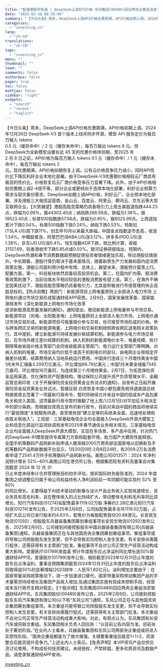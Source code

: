 ```yaml
---
title: "智通港股早知道 | DeepSeek上调API价格 东风集团(00489)回应两央企重组消息"
date: "2025-02-10 08:36:06"
summary: "【今日头条】周末，DeepSeek上调API价格优惠期满，API价格如期上调。2024年12月26..."
categories:
  - "investing_cn"
lang:
  - "zh-CN"
translations:
  - "zh-CN"
tags:
  - "investing_cn"
menu: ""
thumbnail: ""
lead: ""
comments: false
authorbox: false
pager: true
toc: false
mathjax: false
sidebar: "right"
widgets:
  - "search"
  - "recent"
  - "taglist"
---
```


【今日头条】周末，DeepSeek上调API价格优惠期满，API价格如期上调。2024年12月26日 DeepSeek-V3 首个版本上线并同步开源，模型 API 服务定价为每百万输入 tokens   
0.5 元（缓存命中）/ 2 元（缓存未命中），每百万输出 tokens 8 元。但DeepSeek为全新模型设置长达 45 天的优惠价格体验期，至2025 年   
2 月 8 日之前，API价格为每百万输入 tokens 0.1 元（缓存命中）/ 1 元（缓存未命中），每百万输出 tokens 2   
元。现优惠期满，API价格如期恢复上调。公有云价格竞争压力减小，同时API性价比下降后利好企业本地化部署。由于DeepSeek-V3优惠期价格相较云厂商具有极高的性价比，价格恢复后云厂商价格竞争压力显著下降。此外，由于API价格相较优惠期上调2-4倍不等，部分企业或更倾向于选择本地化部署，利好企业侧算力需求与容灾备份需求。DeepSeek如期上调API价格，利好云厂、企业侧本地化部署。涉及港股三大电信运营商，金山云、百度云、阿里云、腾讯云、京东云等大型互联网企业。【大势展望】港股高股息策略仍具备吸引力上周五美股道指跌444.23点，跌幅为0.99%，报44303.40点；纳指跌268.59点，跌幅为1.36%，报19523.40点；标普500指数跌57.58点，跌幅为0.95%，报6025.99点。上周道指累计下跌0.54%，标普500指数下跌0.24%，纳指下跌0.53%。特斯拉(TSLA.US)周下跌11%，创去年10月以来最大跌幅。中国金龙指数逆市走高，收涨1.34%。中概股普涨，阿里巴巴(BABA.US)涨3.12%，拼多多(PDD.US)涨1.38%，京东(JD.US)涨0.4%。恒生指数ADR下跌，按比例计算，收报21127.69，较香港收市下跌5.85点或0.03%。银河证券研报指出，短期内，DeepSeek热潮和春节消费数据超预期促使投资者情绪更加乐观，带动港股估值提升。中长期看，港股行情仍取决于基本面情况，随着新质生产力发展和国内促消费政策实施，港股公司盈利预计稳中有增。总体上，展望未来，港股预计震荡上行。配置方面，第一，科技板块依然具备较高投资机会。第二，在国内扩内需、稳消费等政策刺激下，当前估值水平相对较低的港股消费股有望上涨。第三，在海外不确定因素扰动下，港股高股息策略仍具备吸引力，尤其是积极进行市值管理的央企高股息标的。【热点前瞻】两部门：新能源项目上网电量原则上全部进入电力市场 上网电价通过市场交易形成智通财经APP获悉，2月9日，国家发展改革委、国家能源局发布《深化新能源上网电价市场化改革   
促进新能源高质量发展的通知》。通知提出，推动新能源上网电量参与市场交易。新能源项目（风电、太阳能发电）上网电量原则上全部进入电力市场，上网电价通过市场交易形成。新能源项目可报量报价参与交易，也可接受市场形成的价格。参与跨省跨区交易的新能源电量，上网电价和交易机制按照跨省跨区送电相关政策执行。其中提到，建立新能源可持续发展价格结算机制。新能源参与电力市场交易后，在市场外建立差价结算的机制，纳入机制的新能源电价水平、电量规模、执行期限等由省级价格主管部门会同省级能源主管部门、电力运行主管部门等明确。对纳入机制的电量，市场交易均价低于或高于机制电价的部分，由电网企业按规定开展差价结算，结算费用纳入当地系统运行费用。中国央行连续三个月增持黄金中国1月末外汇储备3.209万亿美元，环比增加66.79亿美元；中国1月末黄金储备7345万盎司，环比增加16万盎司，为连续第三个月增持黄金。2月7日，为拓宽保险资金运用渠道，优化保险资产配置结构，推动保险公司提升资产负债管理水平，金融监管总局印发《关于开展保险资金投资黄金业务试点的通知》，自发布之日起开展保险资金投资黄金业务试点。暂缓征税 白宫恢复中国小额包裹免税待遇美国总统特朗普周五签署了一项最新行政命令，暂时将继续允许来自中国的低成本产品包裹免关税进入美国。这项最新行政令暂时推翻了他上周六(2月1日)对华加征关税决定中的部分条款。而根据白宫周五宣布的新行政令，目前对来自中国的商品将继续实行“最低限度”关税豁免待遇，直至商务部“建立足够的系统来全面、迅速地处理和收取关税收入”。工信部：三家基础电信企业均全面接入DeepSeek开源大模型工业和信息化部运行监测协调局发布2025年春节通信业务相关情况。三家基础电信企业均全面接入DeepSeek开源大模型，实现在多场景、多产品中应用，针对热门的DeepSeek-R1模型提供专属算力方案和配套环境，助力国产大模型性能释放。全国手机等数码产品购新补贴申请人数突破2000万商务部全国家电以旧换新及手机等数码产品购新数据平台显示，1月20日0时-2月8日24时，有2009.2万名消费者申请了2541.4万件手机等数码产品购新补贴。美图公司(01357)：2024 年净利润预计增长 52%~60%美图公司在港交所公告，根据集团现有资料及董事会对集团截至 2024 年 12 月 31   
日止年度未经审计合并管理账目的初步评估，按非国际财务报告准则，2024 年度集团之经调整后归属于母公司权益持有人净利润较前一年同期可能实现约 52% 至 60%   
的同比增长。主要得益于AI技术驱动的影像与设计产品业务收入实现快速增长，该业务具有高毛利率，且在整体收入的占比持续扩大，带动整体毛利和毛利率同比双增长。知行汽车科技(01274)拟配售最多1119.02万股 净筹约2.28亿港元知行汽车科技(01274)发布公告，于2025年2月8日，公司拟配售最多合共1119.02万股，占经扩大后公司已发行股本约4.63%，配售价为每股配售股份20.88港元。长安民生物流(01292)：控股股东兵器装备集团筹划重组事项长安民生物流(01292)发布公告，2025年2月9日，公司接到间接控股股东中国兵器装备集团有限公司(兵器装备集团)通知，兵器装备集团正在与其他国资央企集团筹划重组事项。重组事项或将导致公司控股股东发生变更，但不会导致实际控制人发生变更。有关安排尚需履行程序，还需获得有关主管部门批准。重组事项不会对公司正常生产经营活动构成重大影响。爱康医疗(01789)发盈喜 预计年度股东应占净溢利同比增长逾50%智通财经APP讯，爱康医疗(01789)发布公告，相较截至2023年12月31日止年度的股东应占净溢利，董事会预期集团截至2024年12月31日止年度的股东应占净溢利将取得逾50%的显著增幅(2023财年：人民币1.82亿元)。溢利增加主要由于：在国家带量采购政策推动下，进一步加速进口替代，国家带量采购带动集团产品的手术量需求持续增长及集团产品收入增加;及通过集团实施有效成本控制手段，经营成本及行政开支相对稳定。【个股点晴】东风集团(00489)回应两央企重组消息智通财经APP讯，东风集团股份(00489)发布公告，2025年2月9日，公司接到控股股东东风汽车集团有限公司(以下称“东风公司”)通知，东风公司正在与其他国资央企集团筹划重组事项。本次重组可能导致公司控股股东发生变更，但不会导致实际控制人发生变更。有关安排尚需履行程式，还需获得有关主管部门批准。本次重组不会对公司正常生产经营活动构成重大影响。对此，有观点认为，东风集团和长安汽车或将联合重组。东风集团相关负责人回应称：“以目前公告内容为准，目前尚处于筹划阶段。”在业内人士看来，兵器装备集团和东风公司两家央企重组或将进入实质性阶段。“国央企重组都是为了做大做强，关键要看重组后能否1+1>2，资源整合后能否提升竞争力。”上述业内人士表示。【免责声明】本VIP资讯产品仅供交流讨论使用，不构成任何投资建议。未经授权，严禁转载。更多优质资讯及数据产品，请登录智通财经APP查询。

[investing_cn](https://cn.investing.com/news/stock-market-news/article-2663444)
